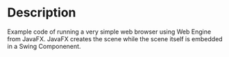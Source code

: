 # Description

Example code of running a very simple web browser 
using Web Engine from JavaFX. JavaFX creates the
scene while the scene itself is embedded in a 
Swing Componenent.
